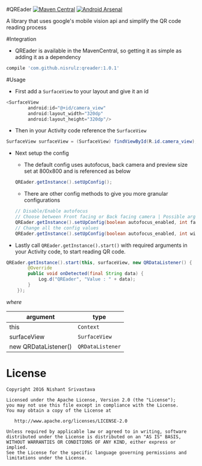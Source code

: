 #QREader    [![Maven Central](https://maven-badges.herokuapp.com/maven-central/com.github.nisrulz/qreader/badge.svg)](https://maven-badges.herokuapp.com/maven-central/com.github.nisrulz/qreader) [![Android Arsenal](https://img.shields.io/badge/Android%20Arsenal-QREader-green.svg?style=true)](https://android-arsenal.com/details/1/3478)

A library that uses google's mobile vision api and simplify the QR code reading process 

#Integration
- QREader is available in the MavenCentral, so getting it as simple as adding it as a dependency
```gradle
compile 'com.github.nisrulz:qreader:1.0.1'
```

#Usage
+ First add a `SurfaceView` to your layout and give it an id
```java
<SurfaceView
        android:id="@+id/camera_view"
        android:layout_width="320dp"
        android:layout_height="320dp"/>
```

+ Then in your Activity code reference the `SurfaceView`
```java
SurfaceView surfaceView = (SurfaceView) findViewById(R.id.camera_view);
```

+ Next setup the config
    + The default config uses autofocus, back camera and preview size set at 800x800 and is referenced as below
    ```java
    QREader.getInstance().setUpConfig();
    ```
    
    + There are other config methods to give you more granular configurations
    ```java
    // Disable/Enable autofocus
    // Choose between Front facing or Back facing camera | Possible arguments : CameraSource.CAMERA_FACING_BACK /  CameraSource.CAMERA_FACING_FRONT
    QREader.getInstance().setUpConfig(boolean autofocus_enabled, int facing);
    // Change all the config values
    QREader.getInstance().setUpConfig(boolean autofocus_enabled, int width, int height, int facing);
    ```   


+ Lastly call `QREader.getInstance().start()` with required arguments in your Activity code, to start reading 
QR code.
```java
QREader.getInstance().start(this, surfaceView, new QRDataListener() {
        @Override
        public void onDetected(final String data) {
            Log.d("QREader", "Value : " + data);
        }
    });
```

*where*

|argument|type|
|---|---|
|this|`Context`|
|surfaceView|`SurfaceView`|
|new QRDataListener()|`QRDataListener`|

License
=======

    Copyright 2016 Nishant Srivastava

    Licensed under the Apache License, Version 2.0 (the "License");
    you may not use this file except in compliance with the License.
    You may obtain a copy of the License at

       http://www.apache.org/licenses/LICENSE-2.0

    Unless required by applicable law or agreed to in writing, software
    distributed under the License is distributed on an "AS IS" BASIS,
    WITHOUT WARRANTIES OR CONDITIONS OF ANY KIND, either express or implied.
    See the License for the specific language governing permissions and
    limitations under the License.
